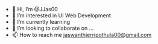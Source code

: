 - 👋 Hi, I’m @JJas00
- 👀 I’m interested in UI Web Development 
- 🌱 I’m currently learning 
- 💞️ I’m looking to collaborate on ...
- 📫 How to reach me jaswanthjerripothula00@gmail.com

<!---
JJas00/JJas00 is a ✨ special ✨ repository because its `README.md` (this file) appears on your GitHub profile.
You can click the Preview link to take a look at your changes.
--->
